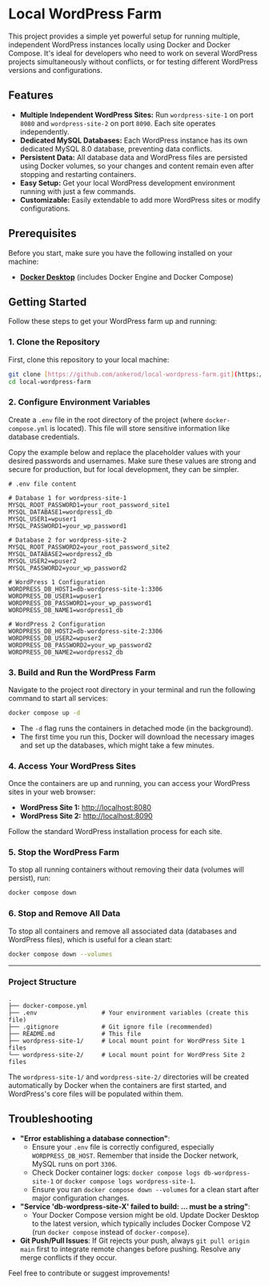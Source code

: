 # Local WordPress Farm

This project provides a simple yet powerful setup for running multiple, independent WordPress instances locally using Docker and Docker Compose. It's ideal for developers who need to work on several WordPress projects simultaneously without conflicts, or for testing different WordPress versions and configurations.

## Features

* **Multiple Independent WordPress Sites:** Run `wordpress-site-1` on port `8080` and `wordpress-site-2` on port `8090`. Each site operates independently.
* **Dedicated MySQL Databases:** Each WordPress instance has its own dedicated MySQL 8.0 database, preventing data conflicts.
* **Persistent Data:** All database data and WordPress files are persisted using Docker volumes, so your changes and content remain even after stopping and restarting containers.
* **Easy Setup:** Get your local WordPress development environment running with just a few commands.
* **Customizable:** Easily extendable to add more WordPress sites or modify configurations.

## Prerequisites

Before you start, make sure you have the following installed on your machine:

* [**Docker Desktop**](https://www.docker.com/products/docker-desktop/) (includes Docker Engine and Docker Compose)

## Getting Started

Follow these steps to get your WordPress farm up and running:

### 1. Clone the Repository

First, clone this repository to your local machine:

```bash
git clone [https://github.com/ankerod/local-wordpress-farm.git](https://github.com/ankerod/local-wordpress-farm.git)
cd local-wordpress-farm
````

### 2\. Configure Environment Variables

Create a `.env` file in the root directory of the project (where `docker-compose.yml` is located). This file will store sensitive information like database credentials.

Copy the example below and replace the placeholder values with your desired passwords and usernames. Make sure these values are strong and secure for production, but for local development, they can be simpler.

```
# .env file content

# Database 1 for wordpress-site-1
MYSQL_ROOT_PASSWORD1=your_root_password_site1
MYSQL_DATABASE1=wordpress1_db
MYSQL_USER1=wpuser1
MYSQL_PASSWORD1=your_wp_password1

# Database 2 for wordpress-site-2
MYSQL_ROOT_PASSWORD2=your_root_password_site2
MYSQL_DATABASE2=wordpress2_db
MYSQL_USER2=wpuser2
MYSQL_PASSWORD2=your_wp_password2

# WordPress 1 Configuration
WORDPRESS_DB_HOST1=db-wordpress-site-1:3306
WORDPRESS_DB_USER1=wpuser1
WORDPRESS_DB_PASSWORD1=your_wp_password1
WORDPRESS_DB_NAME1=wordpress1_db

# WordPress 2 Configuration
WORDPRESS_DB_HOST2=db-wordpress-site-2:3306
WORDPRESS_DB_USER2=wpuser2
WORDPRESS_DB_PASSWORD2=your_wp_password2
WORDPRESS_DB_NAME2=wordpress2_db
```

### 3\. Build and Run the WordPress Farm

Navigate to the project root directory in your terminal and run the following command to start all services:

```bash
docker compose up -d
```

  * The `-d` flag runs the containers in detached mode (in the background).
  * The first time you run this, Docker will download the necessary images and set up the databases, which might take a few minutes.

### 4\. Access Your WordPress Sites

Once the containers are up and running, you can access your WordPress sites in your web browser:

  * **WordPress Site 1:** [http://localhost:8080](https://www.google.com/search?q=http://localhost:8080)
  * **WordPress Site 2:** [http://localhost:8090](https://www.google.com/search?q=http://localhost:8090)

Follow the standard WordPress installation process for each site.

### 5\. Stop the WordPress Farm

To stop all running containers without removing their data (volumes will persist), run:

```bash
docker compose down
```

### 6\. Stop and Remove All Data

To stop all containers and remove all associated data (databases and WordPress files), which is useful for a clean start:

```bash
docker compose down --volumes
```

-----

### Project Structure

```
.
├── docker-compose.yml
├── .env                  # Your environment variables (create this file)
├── .gitignore            # Git ignore file (recommended)
├── README.md             # This file
├── wordpress-site-1/     # Local mount point for WordPress Site 1 files
└── wordpress-site-2/     # Local mount point for WordPress Site 2 files
```

The `wordpress-site-1/` and `wordpress-site-2/` directories will be created automatically by Docker when the containers are first started, and WordPress's core files will be populated within them.

## Troubleshooting

  * **"Error establishing a database connection"**:
      * Ensure your `.env` file is correctly configured, especially `WORDPRESS_DB_HOST`. Remember that inside the Docker network, MySQL runs on port `3306`.
      * Check Docker container logs: `docker compose logs db-wordpress-site-1` or `docker compose logs wordpress-site-1`.
      * Ensure you ran `docker compose down --volumes` for a clean start after major configuration changes.
  * **"Service 'db-wordpress-site-X' failed to build: ... must be a string"**:
      * Your Docker Compose version might be old. Update Docker Desktop to the latest version, which typically includes Docker Compose V2 (run `docker compose` instead of `docker-compose`).
  * **Git Push/Pull Issues**: If Git rejects your push, always `git pull origin main` first to integrate remote changes before pushing. Resolve any merge conflicts if they occur.

Feel free to contribute or suggest improvements\!
